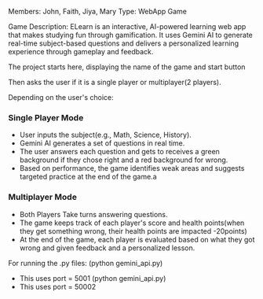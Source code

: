 Members: John, Faith, Jiya, Mary
Type: WebApp Game

Game Description: ELearn is an interactive, AI-powered learning web app that 
makes studying fun through gamification. It uses Gemini AI to generate real-time 
subject-based questions and delivers a personalized learning experience through 
gameplay and feedback.

The project starts here, displaying the name of the game and start button

Then asks the user if it is a single 
player or multiplayer(2 players).

Depending on the user's choice:

### Single Player Mode
- User inputs the subject(e.g., Math, Science, History).
- Gemini AI generates a set of questions in real time.
- The user answers each question and gets to receives a green background if 
they chose right and a red background for wrong.
- Based on performance, the game identifies weak areas and suggests targeted 
practice at the end of the game.a

### Multiplayer Mode
- Both Players Take turns answering questions.
- The game keeps track of each player's score and health points(when they get 
something wrong, their health points are impacted -20points)
- At the end of the game, each player is evaluated based on what they got wrong
and given feedback and a personalized lesson. 

For running the .py files:
(python gemini_api.py)
- This uses port = 5001 
(python gemini_api.py)
- This uses port = 50002


